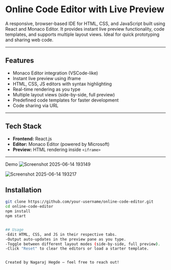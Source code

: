 #  Online Code Editor with Live Preview

A responsive, browser-based IDE for HTML, CSS, and JavaScript built using React and Monaco Editor. It provides instant live preview functionality, code templates, and supports multiple layout views. Ideal for quick prototyping and sharing web code.

---

##  Features

-  Monaco Editor integration (VSCode-like)
-  Instant live preview using iframe
-  HTML, CSS, JS editors with syntax highlighting
-  Real-time rendering as you type
-  Multiple layout views (side-by-side, full preview)
-  Predefined code templates for faster development
-  Code sharing via URL

---

##  Tech Stack

- **Frontend:** React.js
- **Editor:** Monaco Editor (powered by Microsoft)
- **Preview:** HTML rendering inside `<iframe>`

---

Demo
![Screenshot 2025-06-14 193149](https://github.com/user-attachments/assets/53b17651-edd2-49da-946c-61c795a7a245)

![Screenshot 2025-06-14 193217](https://github.com/user-attachments/assets/8e8aa2bc-26a5-452b-b6f0-72430a912ce1)

##  Installation

```bash
git clone https://github.com/your-username/online-code-editor.git
cd online-code-editor
npm install
npm start


## Usage
-Edit HTML, CSS, and JS in their respective tabs.
-Output auto-updates in the preview pane as you type.
-Toggle between different layout modes (side-by-side, full preview).
-Click "Reset" to clear the editors or load a starter template.


Created by Nagaraj Hegde – feel free to reach out!

